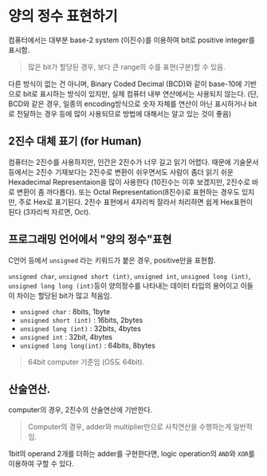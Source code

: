 # 양의 정수 표현하기

컴퓨터에서는 대부분 base-2 system (이진수)를 이용하여 bit로 positive integer를 표시함.

> 많은 bit가 할당된 경우, 보다 큰 range의 수를 표현(구분)할 수 있음.

다른 방식이 없는 건 아니며, Binary Coded Decimal (BCD)와 같이 base-10에 기반으로 bit로 표시하는 방식이 있지만, 실제 컴퓨터 내부 연산에서는 사용되지 않는다.
(단, BCD와 같은 경우, 일종의 encoding방식으로 숫자 자체를 연산이 아닌 표시하거나 bit로 전달하는 경우 등에 많이 사용되므로 방법에 대해서는 알고 있는 것이 좋음)

## 2진수 대체 표기 (for Human)

컴퓨터는 2진수를 사용하지만, 인간은 2진수가 너무 길고 읽기 어렵다. 때문에 기술문서등에서는 2진수 기재보다는 2진수로 변환이 쉬우면서도 사람이 좀더 읽기 쉬운 Hexadecimal Representaion을 많이 사용한다 (10진수는 이후 보겠지만, 2진수로 바로 변환이 좀 까다롭다). 또는 Octal Representation(8진수)로 표현하는 경우도 있지만, 주로 Hex로 표기된다. 2진수 표현에서 4자리씩 잘라서 처리하면 쉽게 Hex표현이 된다 (3자리씩 자르면, Oct).


## 프로그래밍 언어에서 "양의 정수"표현

C언어 등에서 `unsigned` 라는 키워드가 붙은 경우, positive만을 표현함.

`unsigned char`, `unsigned short (int)`, `unsigned int`, `unsigned long (int)`, `unsigned long long (int)`등이 양의정수를 나타내는 데이터 타입의 용어이고 이들이 차이는 할당된 bit가 많고 적음임.


* `unsigned char` : 8bits, 1byte
* `unsigned short (int)` : 16bits, 2bytes
* `unsigned long (int)` : 32bits, 4bytes
* `unsigned int` : 32bit, 4bytes
* `unsigned long long(int)` : 64bits, 8bytes

> 64bit computer 기준임 (OS도 64bit).

## 산술연산.

computer의 경우, 2진수의 산술연산에 기반한다.

> Computer의 경우, adder와 multiplier만으로 사칙연산을 수행하는게 일반적임.

1bit의 operand 2개를 더하는 adder를 구현한다면, logic operation의 `AND`와 `XOR`를 이용하여 구할 수 있다.



